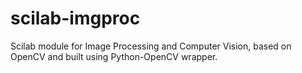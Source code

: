 scilab-imgproc
==============

Scilab module for Image Processing and Computer Vision, based on OpenCV and built using Python-OpenCV wrapper.
